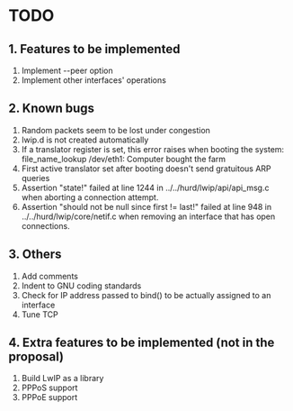 # TODO

## 1. Features to be implemented

1. Implement --peer option
2. Implement other interfaces' operations

## 2. Known bugs

1. Random packets seem to be lost under congestion
2. lwip.d is not created automatically
3. If a translator register is set, this error raises when booting the system:
    file_name_lookup /dev/eth1: Computer bought the farm
4. First active translator set after booting doesn't send gratuitous ARP queries
5. Assertion "state!" failed at line 1244 in ../../hurd/lwip/api/api_msg.c when
    aborting a connection attempt.
6. Assertion "should not be null since first != last!" failed at line 948
    in ../../hurd/lwip/core/netif.c when removing an interface that has open
    connections.

## 3. Others

1. Add comments
2. Indent to GNU coding standards
3. Check for IP address passed to bind() to be actually assigned to an interface
4. Tune TCP

## 4. Extra features to be implemented (not in the proposal)

1. Build LwIP as a library
2. PPPoS support
3. PPPoE support

